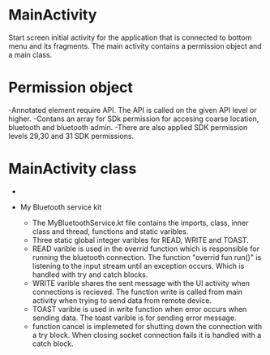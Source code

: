 # MainActivity
Start screen initial activity for the application that is connected to bottom menu and its fragments. The main activity contains a permission object and a main class.
#  Permission object
   -Annotated element require API. The API is called on the given API level or higher.
   -Contans an array for SDk permission for accesing coarse location, bluetooth and bluetooth admin. 
   -There are also applied SDK permission levels 29,30 and 31 SDK permissions.
   
#  MainActivity class
   -


- My Bluetooth service kit
   - The MyBluetoothService.kt file contains the imports, class, inner class and thread, functions and static varibles.
   - Three static global integer varibles for READ, WRITE and TOAST. 
    - READ varible is used in the overrid function which is responsible for running the bluetooth connection. The function "overrid fun run()" is listening to the input stream until an exception occurs. Which is handled with try and catch blocks.
   - WRITE varible shares the sent message with the UI activity when connections is recieved. The function write is called from main activity when trying to send data from remote device.
   - TOAST varible is used in write function when error occurs when sending data. The toast varible is for sending error message.
   - function cancel is implemeted for shutting down the connection with a try block. When closing socket connection fails it is handled with a catch block.
